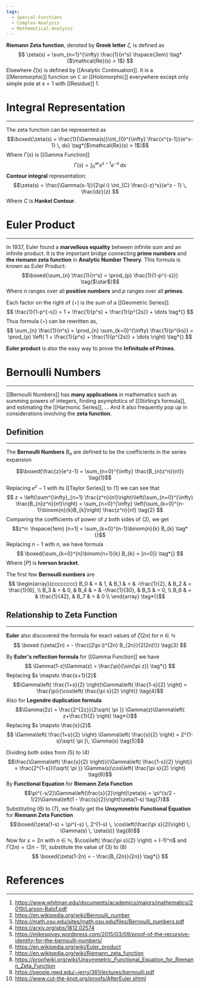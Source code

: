 ```yaml
---
tags:
  - Special-Functions
  - Complex-Analysis
  - Mathematical-Analysis
---
```

**Riemann Zeta function**, denoted by **Greek letter** $\zeta$, is defined as
$$
\zeta(s) = \sum_{n=1}^{\infty} \frac{1}{n^s} \hspace{3em}  \tag*{$\mathcal{Re}(s) > 1$}
$$
Elsewhere $\zeta(s)$ is defined by [[Analytic Continuation]]. It is a [[Meromorphic]] function on $\mathbb{C}$ or [[Holomorphic]] everywhere except only simple pole at $s=1$ with [[Residue]] $1$.

# Integral Representation
---
The zeta function can be represented as
$$\boxed{\zeta(s) = \frac{1}{\Gamma(s)}\int_{0}^{\infty} \frac{x^{s-1}}{e^x-1} \, dx}  \tag*{$\mathcal{Re}(s) > 1$}$$
Where $\Gamma(s)$ is [[Gamma Function]]
$$
\Gamma(s) = \int_{0}^{\infty} x^{s-1}e^{-x} \, dx \tag*{}
$$
**Contour integral** representation:
$$\zeta(s) = \frac{\Gamma(s-1)}{2\pi i} \int_{C} \frac{(-z)^s}{e^z - 1} \, \frac{dz}{z} $$
Where $C$ is **Hankel Contour**.

# Euler Product
---
In 1937, Euler found a **marvellous equality** between infinite sum and an infinite product. It is the important bridge connecting **prime numbers** and **the riemann zeta function** in **Analytic Number Theory**. This formula is known as Euler Product:
$$\boxed{\sum_{n} \frac{1}{n^s} = \prod_{p} \frac{1}{1-p^{-s}}} \tag{$\star$}$$
Where $n$ ranges over all **positive numbers** and $p$ ranges over all **primes**.

Each factor on the right of $(\star)$ is the sum of a [[Geometric Series]]:
$$
\frac{1}{1-p^{-s}} = 1 + \frac{1}{p^s} + \frac{1}{p^{2s}} + \dots \tag*{}
$$
Thus formula $(\star)$ can be rewritten as,
$$
\sum_{n} \frac{1}{n^s} = \prod_{n} \sum_{k=0}^{\infty} \frac{1}{p^{ks}} = \prod_{p} \left( 1 + \frac{1}{p^s} + \frac{1}{p^{2s}} + \dots  \right) \tag*{}
$$

**Euler product** is also the easy way to prove the **Infinitude of Primes**.

# Bernoulli Numbers
---
[[Bernoulli Numbers]] has **many applications** in mathematics such as summing powers of integers, finding asymptotics of [[Stirling’s formula]], and estimating the [[Harmonic Series]], ... And it also frequently pop up in considerations involving the **zeta function**.

## Definition
---
The **Bernoulli Numbers** $B_{n}$ are defined to be the coefficients in the series expansion

$$\boxed{\frac{z}{e^z-1} = \sum_{n=0}^{\infty} \frac{B_{n}z^n}{n!}} \tag{1}$$
Replacing $e^z - 1$ with its [[Taylor Series]] to $(1)$ we can see that
$$
z = \left(\sum^{\infty}_{n=1} \frac{z^n}{n!}\right)\left(\sum_{n=0}^{\infty} \frac{B_{n}z^n}{n!}\right) = \sum_{n=0}^{\infty} \left(\sum_{k=0}^{n-1}\binom{n}{k}B_{k}\right) \frac{z^n}{n!} \tag{2}
$$
Comparing the coefficients of power of $z$ both sides of $(2)$, we get
$$z^n: \hspace{1em} [n=1] = \sum_{k=0}^{n-1}\binom{n}{k} B_{k} \tag*{}$$
Replacing $n-1$ with $n$, we have formula
$$
\boxed{\sum_{k=0}^{n}\binom{n+1}{k} B_{k} = [n=0]} \tag*{}
$$
Where $[P]$ is **Iverson bracket**.

The first few **Bernoulli numbers** are
$$
\begin{array}{cccccccc}
B_0 & = & 1, & B_1 & = & -\frac{1}{2}, & B_2 & = \frac{1}{6}, \\
B_3 & = & 0, & B_4 & = & -\frac{1}{30}, & B_5 & = 0, \\
B_6 & = & \frac{1}{42}, & B_7 & = & 0 \\
\end{array}
\tag*{}$$
## Relationship to Zeta Function
---
**Euler** also discovered the formula for exact values of $\zeta(2n)$ for $n \in \mathbb{N}$
$$
\boxed {\zeta(2n) = - \frac{(2\pi i)^{2n} B_{2n}}{2(2n)!}} \tag{3}
$$

By **Euler's reflection formula** for [[Gamma Function]] we have
$$
\Gamma(1-z)\Gamma(z) = \frac{\pi}{\sin(\pi z)} \tag*{}
$$
Replacing $s \mapsto \frac{s+1}{2}$
$$\Gamma\left( \frac{1+s}{2} \right)\Gamma\left( \frac{1-s}{2} \right) = \frac{\pi}{\cos\left( \frac{\pi s}{2} \right)} \tag{4}$$Also for **Legendre duplication formula**
$$\Gamma(2z) = \frac{2^{2z}}{2\sqrt{ \pi }} \Gamma(z)\Gamma\left( z+\frac{1}{2} \right) \tag*{}$$
Replacing $s \mapsto \frac{s}{2}$
$$ \Gamma\left( \frac{1+s}{2} \right) \Gamma\left( \frac{s}{2} \right) = 2^{1-s}\sqrt{ \pi }\, \Gamma(s) \tag{5}$$

Dividing both sides from $(5)$ to $(4)$ 
$$\frac{\Gamma\left( \frac{s}{2} \right)}{\Gamma\left( \frac{1-s}{2} \right)} = \frac{2^{1-s}}{\sqrt{ \pi }} \Gamma(s)\cos\left( \frac{\pi s}{2} \right) \tag{6}$$
By **Functional Equation** for **Riemann Zeta Function**
$$\pi^{-s/2}\Gamma\left(\frac{s}{2}\right)\zeta(s) = \pi^{s/2 - 1/2}\Gamma\left(1 - \frac{s}{2}\right)\zeta(1-s) \tag{7}$$
Substituting $(6)$ to $(7)$, we finally get the **Unsymmetric Functional Equation** for **Riemann Zeta Function**
$$\boxed{\zeta(1-s) = \pi^{-s} \, 2^{1-s} \, \cos\left(\frac{\pi s}{2}\right) \, \Gamma(s) \, \zeta(s)} \tag{8}$$
Now for $s = 2n$ with $n \in \mathbb{N}$, $\cos\left( \frac{\pi s}{2} \right) = (-1)^n$ and $\Gamma(2n) = (2n-1)!$, substitute the value of $(3)$ to $(8)$
$$
\boxed{\zeta(1-2n) = - \frac{B_{2n}}{2n}} \tag*{} 
$$

# References
---
1. https://www.whitman.edu/documents/academics/majors/mathematics/2019/Larson-Balof.pdf
2. https://en.wikipedia.org/wiki/Bernoulli_number
3. https://math.osu.edu/sites/math.osu.edu/files/Bernoulli_numbers.pdf
4. https://arxiv.org/abs/1812.02574
5. https://mikespivey.wordpress.com/2015/03/09/proof-of-the-recursive-identity-for-the-bernoulli-numbers/
6. https://en.wikipedia.org/wiki/Euler_product
7. https://en.wikipedia.org/wiki/Riemann_zeta_function
8. https://proofwiki.org/wiki/Unsymmetric_Functional_Equation_for_Riemann_Zeta_Function
9. https://people.reed.edu/~jerry/361/lectures/bernoulli.pdf
10. https://www.cut-the-knot.org/proofs/AfterEuler.shtml
